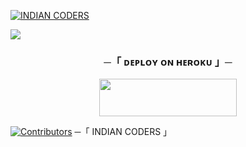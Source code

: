 [![INDIAN CODERS](https://github-stats-alpha.vercel.app/api?username=adityaranjan0918 "INDIAN CODERS")](https://github-stats-alpha.vercel.app/api?username=adityaranjan0918 "INDIAN CODERS")

 <img src="https://readme-typing-svg.herokuapp.com?color=FF0000&width=420&lines=🧋+IT+IS+A+POWERFULL+TELEGRAM+MUSIC+BOT+WITH+SOME+AWESOME+FEATURES+🧋">





<h3 align="center">
    ─「 ᴅᴇᴩʟᴏʏ ᴏɴ ʜᴇʀᴏᴋᴜ 」─
</h3>

<p align="center"><a href="https://dashboard.heroku.com/new?template=https://github.com/adityaranjan0918/INDIAN-Music"> <img src="https://img.shields.io/badge/Deploy%20On%20Heroku-00FFFF?style=for-the-badge&logo=heroku" width="220" height="60"/></a></p>

[![Contributors](https://contrib.rocks/image?repo=adityaranjan0918/devilx)](https://github.com/adityaranjan0918/indian-music/graphs/contributors)
─「 INDIAN CODERS 」
